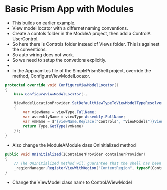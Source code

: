 # Basic Prism App with Modules
- This builds on earlier example.
- View model locator with a differnet naming conventions.
- Create a contols folder in the ModuleA project, then add a ControlA UserControl.
- So here there is Controls folder instead of Views folder. This is againest the conventions.
- So auto wiring does not work.
- So we need to setup the convetions explicitly. 
- 
- In the App.xaml.cs file of the SimplePrismShell project, override the method, ConfigureViewModelLocator.

```cs
protected override void ConfigureViewModelLocator()
{
    base.ConfigureViewModelLocator();

    ViewModelLocationProvider.SetDefaultViewTypeToViewModelTypeResolver((viewType) =>
    {
        var viewName = viewType.FullName;
        var assemblyName = viewType.Assembly.FullName;
        var vmName = $"{viewName.Replace("Controls", "ViewModels")}ViewModel, {assemblyName}";
        return Type.GetType(vmName);
    });
}
```

- Also change the ModuleAModule class OnInitialized method
```cs
public void OnInitialized(IContainerProvider containerProvider)
{
    // The OnInitialized method will guarantee that the shell has been loaded and that the region has been created at this point
    _regionManager.RegisterViewWithRegion("ContentRegion", typeof(ControlA));
}
```
- Change the ViewModel class name to ControlAViewModel